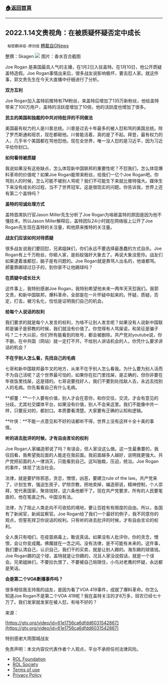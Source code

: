 ###  [:house:返回首頁](https://github.com/ourhimalayas/txt)
---


## 2022.1.14文贵视角：在被质疑怀疑否定中成长
` 秘密翻译组-原创组` [轉載自GNews](https://gnews.org/zh-hans/1860248/)

整撰：Skagen
![](https://assets.gnews.org/wp-content/uploads/2022/01/WhatsApp-Image-2022-01-14-at-10.13.37-AM.jpeg)
图片：香水百合截图

Joe Rogan 是美国最具人气的主播，在1月2日入驻盖特。在1月10日，他公开质疑盖特造假。Joe Rogan事情出来后，很多战友说影响极坏，要去怼人家。就这件事，郭文贵先生在今天大直播中仔细进行了分析。

**双方互利**

Joe Rogan加入盖特前推特有7M粉丝，来盖特后增加了135万新粉丝，他给盖特带来了100万用户，盖特的活跃度增加了10倍，他的活跃度也增加了很多。

**民主的美国和独裁的中共对待批评的不同做法**

美国最有权力的人是川普总统。川普是过去十年最多的被人怼和骂的美国总统。除了罗杰斯通和班农，现在都砸他。川普能活着，真的是了不起。拜登，最有权力的人，几乎半个美国都在骂他怼他。现在全世界，唯一没人怼的是习近平，因为习近平给你封口。

**如何看待被质疑**

我说如果没有这些缺点，怎么体现新中国联邦的重要性呢？不怼我们，怎么体现爆料革命的价值呢？如果Joe Rogan能带来粉丝，给我们一亿个Joe Rogan吧。你骂别人的时候，怎么可能不被别人骂呢？我们不可能生下来就比推特强大。媒体生下来没有成长的过程，当不了世界冠军。这是很现实的问题。你告诉我，世界上还有第二个盖特吗？

**盖特的坦诚处理方式**

盖特首席执行官Jason Miller先生分析了Joe Rogan为啥砸盖特的原因是因为他不懂技术。所以Jason Miller解释后，盖特团队24小时就在网络版上公开了Joe Rogan先生现在盖特的关注量，和他原来推特的关注量。

**战友们应该如何对待质疑**

很多战友说我们要回怼，兄弟姐妹们，你们永远不要选择最愚蠢的方式自杀。Joe Rogan有上千万粉丝，你砸人家，是蚂蚁强奸大象去了。再说大象没惹你。战友们如果逮着谁都怼，脑子是有问题的。Joe Rogan就是靠骂人出名的，他谁都骂。郝董靠踢球过日子的，到你家不让他踢球吗？

**在质疑中成长壮大**

这件事上，我特别感谢Joe Rogan，我特别希望他未来一两年天天怼我们。我郭文贵，和新中国联邦，爆料革命，全部是在一片怀疑中起来的。怀疑，质疑，否定，打击，被污名化，恰恰是证明我们自己的机会。

**给每个人说话的权利**

我们要求的就是每个人发言的权利，为啥不让别人发言呢？如果没有人说新中国联邦是骗子是邪教的时候，我们就没有价值了。你觉得有人骂屎诺，和吴征是骗子吗？二十大以前，你们所有能看到的账号，都会被删除。共产党对youtube说，你不删，在中共国（网站）就一定打不开。不给别人讲话机会的人，你凭什么要求讲话的机会？

**不在乎别人怎么看，先找自己的毛病**

七哥和新中国联邦最牛叉的地方，从来不在乎别人怎么看我。为什么要为别人活而不为自己活呢？这个世界最可怕的，如果你在肛门里找屎，是正确的，但你非要在年夜饭里找屎，这是错的。七哥说要找好人，我们不要到处找敌人去，永远去找别人的毛病。你先看看自己有什么毛病。

**郝董：**一个人要有价值，别人才会在意你，和你交往，交流，才会有意见的分歧。尤其社交媒体平台，如果没有价值，别人不会来这里。我们不能像中共一样，只要反对的，都封口。本质要看清楚。大家要有正确的认知和逻辑。

**叶侠：**不能一点意见和不好的话都听不得，世界上没有这样十全十美的事情。

**听的进去批评的时候，才有自由言论的权利**

Joe Rogan人家编造邪说了吗？有误会，但人家没这么做。这一生最重要的，我往回看，我希望我后面的人能走在我前面。我前面越多人越好，说明我更强大。共产党把前面的人一律消灭，只能看到自己。这叫独裁，压迫，统治。Joe Rogan的事件，体现了法治社会。

法律，就是要铲除邪恶，贪恋，憎恨，凶恶，要建立rule of the law。共产党来了，计划生育，强迫生孩子，铲除宗教，把地卖掉，编造邪说，精神控制，个人崇拜，党代表国家，聚敛钱财，这六条他都干了。现在共产党要求，所有的人民要笔直的，他在笔直之外。中国没有法。

法律，为了阻止人类走向不可收拾的境地，要让百姓有有限度的自由。所以，各国有了新闻官，新闻监察官。Joe Rogan给了我们一个最好的例子，我不同意你的观点，但誓死捍卫你说话的权利。只有听的进去批评的时候，才有自由言论的权利。

全人类只有咱们，在疫苗病毒上，敢说真话。如果没有人批评你，你的贪念，憎恨，会让你变成魔。佛魔就在一念之间。没有法律，是不可能有未来的。这件事，我们要认清自己，认识自己，我们干的买卖，就是让别人踢的。海东踢的球值钱。Joe Rogan踢的这个球，盖特就是让你踢的，况且人家没说假话，就是一个误会。兄弟姐妹们，不要拉仇恨了，不要被自己局限住，小鸟对老鹰的怀疑，永远都是笑话。

**会是第二个VOA断播事件吗？**

很多相信我支持我的战友，是因为看了VOA 419事件，成就了爆料革命。你怎么知道Joe Rogan不是第二个VOA 419呢？我在盖特关注的才8万多，班农已经七十万了。我们发家就发家在被人怼，有啥不好的？

来源：

[https://gtv.org/video/id=61e1756ca6dfdd6031542867](https://gtv.org/video/id=61e1756ca6dfdd6031542867)

特别感谢大雨围城战友

 

免责声明：本文内容仅代表作者个人观点，平台不承担任何法律风险。

- [ROL Foundation](https://rolfoundation.org/)
- [ROL Society](https://rolsociety.org/)
- [Terms of use](https://gnews.org/terms-of-use-3/)
- [Privacy Policy](https://gnews.org/privacy-policy/)
